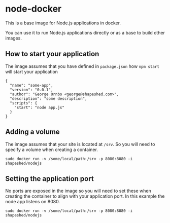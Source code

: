 # node-docker

This is a base image for Node.js applications in docker.

You can use it to run Node.js applications directly or as a base to build other images.

## How to start your application

The image assumes that you have defined in `package.json` how `npm start` will start your application

    {
      "name": "some-app",
      "version": "0.0.1",
      "author": "George Ornbo <george@shapeshed.com>",
      "description": "some description",
      "scripts": {
        "start": "node app.js"
      }
    }

## Adding a volume

The image assumes that your site is located at `/srv`. So you will need to specify a volume when creating a container. 

    sudo docker run -v /some/local/path:/srv -p 8080:8080 -i shapeshed/nodejs

## Setting the application port

No ports are exposed in the image so you will need to set these when creating the container to align with your application port. In this example the node app listens on 8080.

    sudo docker run -v /some/local/path:/srv -p 8080:8080 -i shapeshed/nodejs
